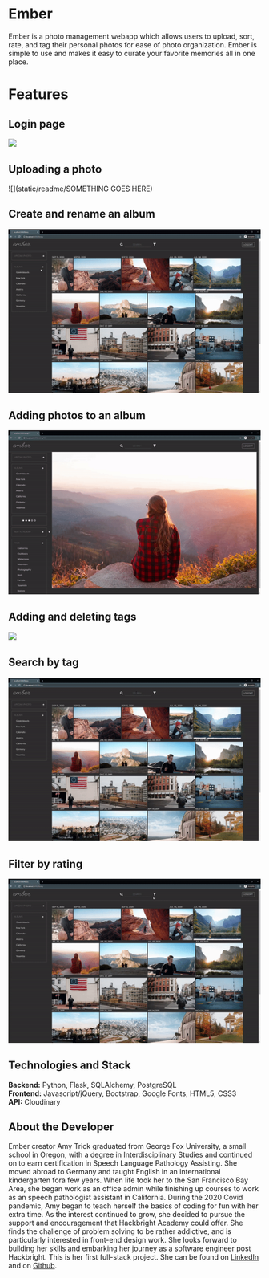 # Ember

Ember is a photo management webapp which allows users to upload, sort, rate, and tag their personal photos for ease of photo organization.  Ember is simple to use and makes it easy to curate your favorite memories all in one place.

# Features

## Login page

![](static/readme/login-page.png)

## Uploading a photo

![](static/readme/SOMETHING GOES HERE)

## Create and rename an album

![](static/readme/create-rename-album.gif)

## Adding photos to an album

![](static/readme/add-to-album.gif)

## Adding and deleting tags

![](static/readme/add-delete-tags.gif)

## Search by tag
![](static/readme/tag-search.gif)

## Filter by rating

![](static/readme/filter-ratings.gif)

## Technologies and Stack
**Backend:**
Python, Flask, SQLAlchemy, PostgreSQL <br>
**Frontend:**
Javascript/jQuery, Bootstrap, Google Fonts, HTML5, CSS3 <br>
**API:**
Cloudinary

## About the Developer

Ember creator Amy Trick graduated from George Fox University, a small school in Oregon, with a degree in Interdisciplinary Studies and continued on to earn certification in Speech Language Pathology Assisting. She moved abroad to Germany and taught English in an international kindergarten fora few years. When life took her to the San Francisco Bay Area, she began work as an office admin while finishing up courses to work as an speech pathologist assistant in California. During the 2020 Covid pandemic, Amy began to teach herself the basics of coding for fun with her extra time. As the interest continued to grow, she decided to pursue the support and encouragement that Hackbright Academy could offer. She finds the challenge of problem solving to be rather addictive, and is particularly interested in front-end design work. She looks forward to building her skills and embarking her journey as a software engineer post Hackbright. This is her first full-stack project. She can be found on [LinkedIn](https://www.linkedin.com/in/amy-trick/) and on [Github](https://github.com/amytrick).



